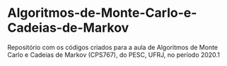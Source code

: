# Algoritmos-de-Monte-Carlo-e-Cadeias-de-Markov
Repositório com os códigos criados para a aula de Algoritmos de Monte Carlo e Cadeias de Markov (CPS767), do PESC, UFRJ, no período 2020.1
